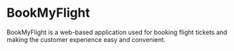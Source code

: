 # BookMyFlight
BookMyFlight is a web-based application used for booking flight tickets and making the customer experience easy and convenient.
